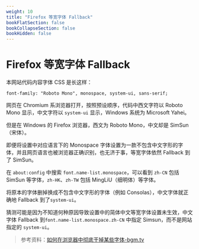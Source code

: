```yaml
---
weight: 10
title: "Firefox 等宽字体 Fallback"
bookFlatSection: false
bookCollapseSection: false
bookHidden: false
---
```


# Firefox 等宽字体 Fallback

本网站代码内容字体 CSS 是长这样：

```
font-family: "Roboto Mono", monospace, system-ui, sans-serif;
```

网页在 Chromium 系浏览器打开，按照预设顺序，代码中西文字符以 Roboto Mono 显示，中文字符以 `system-ui` 显示，Windows 系统为 Microsoft Yahei。

但是在 Windows 的 Firefox 浏览器，西文为 Roboto Mono，中文却是 SimSun（宋体）。

即便将设置中对应语言下的 Monospace 字体设置为一款不包含中文字形的字体，并且网页语言也被浏览器正确识别，也无济于事，等宽字体依然 Fallback 到了 SimSun。

在 `about:config` 中搜索 `font.name-list.monospace`，可以看到 `zh-CN` 包括 SimSun 等字体，`zh-HK`、`zh-TW` 包括 MingLiU（细明体）等字体。

将原本的字体删掉换成不包含中文字形的字体（例如 Consolas），中文字体就正确地 Fallback 到了`system-ui`。

猜测可能是因为不知道何种原因导致设置中的简体中文等宽字体设置未生效，中文字体 Fallback 到`font.name-list.monospace.zh-CN` 中指定 Simsun，而不是网站指定的 `system-ui`。

>参考资料：[如何在浏览器中彻底干掉某些字体-bgm.tv](https://bgm.tv/group/topic/368926)
